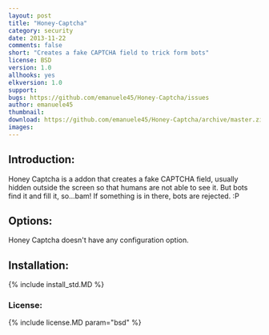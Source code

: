 ```yaml
---
layout: post
title: "Honey-Captcha"
category: security
date: 2013-11-22
comments: false
short: "Creates a fake CAPTCHA field to trick form bots"
license: BSD
version: 1.0
allhooks: yes
elkversion: 1.0
support:
bugs: https://github.com/emanuele45/Honey-Captcha/issues
author: emanuele45
thumbnail:
download: https://github.com/emanuele45/Honey-Captcha/archive/master.zip
images:
---
```


## Introduction:
Honey Captcha is a addon that creates a fake CAPTCHA field, usually hidden outside the screen so that humans are not able to see it. But bots find it and fill it, so...bam! If something is in there, bots are rejected. :P

## Options:
Honey Captcha doesn't have any configuration option.

## Installation:
{% include install_std.MD %}

### License:
{% include license.MD param="bsd" %}